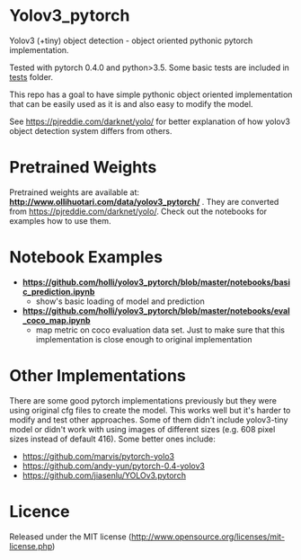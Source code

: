 # Yolov3_pytorch

Yolov3 (+tiny) object detection - object oriented pythonic pytorch implementation.

Tested with pytorch 0.4.0 and python>3.5. Some basic tests are included in [tests](https://github.com/holli/yolov3_pytorch/tree/master/test) folder.

This repo has a goal to have simple pythonic object oriented implementation that can be easily used as it is and also easy to modify the model.

See https://pjreddie.com/darknet/yolo/ for better explanation of how yolov3 object detection system differs from others.

# Pretrained Weights

Pretrained weights are available at: **http://www.ollihuotari.com/data/yolov3_pytorch/** . They are converted from https://pjreddie.com/darknet/yolo/. Check out the notebooks for examples how to use them.

# Notebook Examples

- **https://github.com/holli/yolov3_pytorch/blob/master/notebooks/basic_prediction.ipynb**
  - show's basic loading of model and prediction
- **https://github.com/holli/yolov3_pytorch/blob/master/notebooks/eval_coco_map.ipynb**
  - map metric on coco evaluation data set. Just to make sure that this implementation is close enough to original implementation

# Other Implementations

There are some good pytorch implementations previously but they were using original cfg files to create the model. This works well but it's harder to modify and test other approaches. Some of them didn't include yolov3-tiny model or didn't work with using images of different sizes (e.g. 608 pixel sizes instead of default 416). Some better ones include:

- https://github.com/marvis/pytorch-yolo3
- https://github.com/andy-yun/pytorch-0.4-yolov3
- https://github.com/jiasenlu/YOLOv3.pytorch

# Licence

Released under the MIT license (http://www.opensource.org/licenses/mit-license.php)



